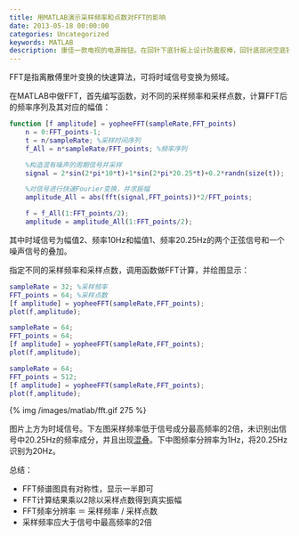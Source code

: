 ```yaml
---
title: 用MATLAB演示采样频率和点数对FFT的影响
date: 2013-05-18 00:00:00
categories: Uncategorized
keywords: MATLAB
description: 康佳一款电视的电源按钮。在回针下底针板上设计防震胶棒，回针底部闭空底针板，这样合模时回针推动防震胶棒使面针板和底针板带动顶针先复位
---
```


FFT是指离散傅里叶变换的快速算法，可将时域信号变换为频域。

在MATLAB中做FFT，首先编写函数，对不同的采样频率和采样点数，计算FFT后的频率序列及其对应的幅值：

``` MATLAB
function [f amplitude] = yopheeFFT(sampleRate,FFT_points)
    n = 0:FFT_points-1;
    t = n/sampleRate; %采样时间序列
    f_All = n*sampleRate/FFT_points; %频率序列

    %构造混有噪声的周期信号并采样
    signal = 2*sin(2*pi*10*t)+1*sin(2*pi*20.25*t)+0.2*randn(size(t));

    %对信号进行快速Fourier变换，并求振幅
    amplitude_All = abs(fft(signal,FFT_points))*2/FFT_points;

    f = f_All(1:FFT_points/2);
    amplitude = amplitude_All(1:FFT_points/2);
```

其中时域信号为幅值2、频率10Hz和幅值1、频率20.25Hz的两个正弦信号和一个噪声信号的叠加。

指定不同的采样频率和采样点数，调用函数做FFT计算，并绘图显示：

``` MATLAB
sampleRate = 32; %采样频率
FFT_points = 64; %采样点数
[f amplitude] = yopheeFFT(sampleRate,FFT_points);
plot(f,amplitude);

sampleRate = 64;
FFT_points = 64;
[f amplitude] = yopheeFFT(sampleRate,FFT_points);
plot(f,amplitude);

sampleRate = 64;
FFT_points = 512;
[f amplitude] = yopheeFFT(sampleRate,FFT_points);
plot(f,amplitude);
```

{% img /images/matlab/fft.gif 275 %}

图片上方为时域信号。下左图采样频率低于信号成分最高频率的2倍，未识别出信号中20.25Hz的频率成分，并且出现[混叠](http://baike.baidu.com/view/3177356.htm)。下中图频率分辨率为1Hz，将20.25Hz识别为20Hz。

总结：

- FFT频谱图具有对称性，显示一半即可
- FFT计算结果乘以2除以采样点数得到真实振幅
- FFT频率分辨率 ＝ 采样频率 / 采样点数
- 采样频率应大于信号中最高频率的2倍
